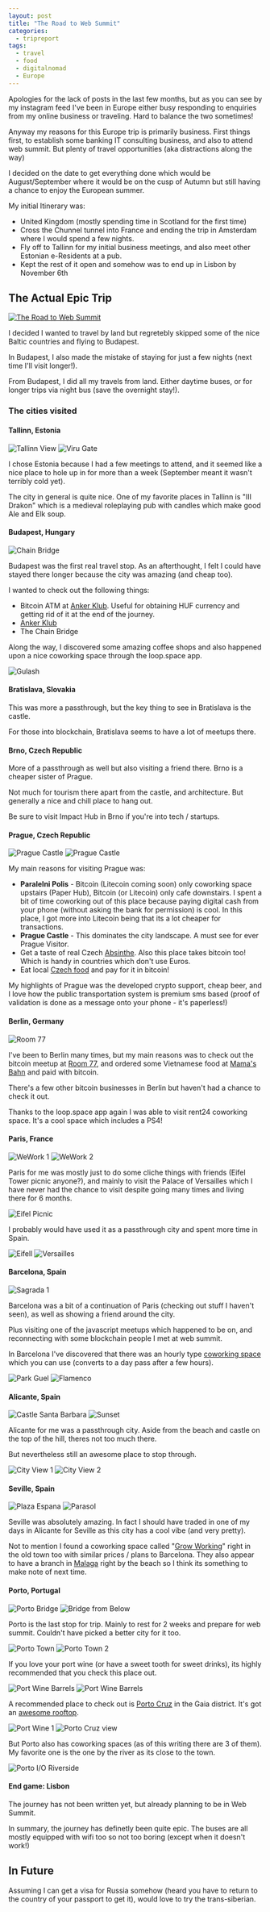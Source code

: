 ```yaml
---
layout: post
title: "The Road to Web Summit"
categories:
  - tripreport
tags:
  - travel
  - food
  - digitalnomad
  - Europe
---
```


Apologies for the lack of posts in the last few months, but as you can see by my instagram feed I've been in Europe either busy responding to enquiries from my online business or traveling. Hard to balance the two sometimes!

Anyway my reasons for this Europe trip is primarily business. First things first, to establish some banking IT consulting business, and also to attend web summit. But plenty of travel opportunities (aka distractions along the way)

I decided on the date to get everything done which would be August/September where it would be on the cusp of Autumn but still having a chance to enjoy the European summer.

My initial Itinerary was:

* United Kingdom (mostly spending time in Scotland for the first time)
* Cross the Chunnel tunnel into France and ending the trip in Amsterdam where I would spend a few nights.
* Fly off to Tallinn for my initial business meetings, and also meet other Estonian e-Residents at a pub.
* Kept the rest of it open and somehow was to end up in Lisbon by November 6th

## The Actual Epic Trip

[![The Road to Web Summit](https://images.itinerantfoodie.com/uploads/the-road-to-websummit-2017/road-to-web-summit.png)](https://s3.amazonaws.com/incoming.itinerantfoodie.com/uploads/the-road-to-websummit-2017/road-to-web-summit.png)

I decided I wanted to travel by land but regretebly skipped some of the nice Baltic countries and flying to Budapest.

In Budapest, I also made the mistake of staying for just a few nights (next time I'll visit longer!).

From Budapest, I did all my travels from land. Either daytime buses, or for longer trips via night bus (save the overnight stay!).

### The cities visited

#### Tallinn, Estonia

![Tallinn View](https://s3.amazonaws.com/images.itinerantfoodie.com/uploads/the-/road-to-websummit-2017/IMG_2758.png)
![Viru Gate](https://s3.amazonaws.com/images.itinerantfoodie.com/uploads/the-/road-to-websummit-2017/IMG_2832.png)

I chose Estonia because I had a few meetings to attend, and it seemed like a nice place to hole up in for more than a week (September meant it wasn't terribly cold yet).

The city in general is quite nice. One of my favorite places in Tallinn is "III Drakon" which is a medieval roleplaying pub with candles which make good Ale and Elk soup.

#### Budapest, Hungary

![Chain Bridge](https://s3.amazonaws.com/images.itinerantfoodie.com/uploads/the-road-to-websummit-2017/IMG_2919.png)

Budapest was the first real travel stop. As an afterthought, I felt I could have stayed there longer because the city was amazing (and cheap too).

I wanted to check out the following things:

* Bitcoin ATM at [Anker Klub](https://www.facebook.com/ankerklub/). Useful for obtaining HUF currency and getting rid of it at the end of the journey.
* [Anker Klub](https://www.facebook.com/ankerklub/)
* The Chain Bridge

Along the way, I discovered some amazing coffee shops and also happened upon a nice coworking space through the loop.space app.

![Gulash](https://s3.amazonaws.com/images.itinerantfoodie.com/uploads/the-road-to-websummit-2017/IMG_2933.png)

#### Bratislava, Slovakia

This was more a passthrough, but the key thing to see in Bratislava is the castle.

For those into blockchain, Bratislava seems to have a lot of meetups there.

#### Brno, Czech Republic

More of a passthrough as well but also visiting a friend there. Brno is a cheaper sister of Prague.

Not much for tourism there apart from the castle, and architecture. But generally a nice and chill place to hang out.

Be sure to visit Impact Hub in Brno if you're into tech / startups.

#### Prague, Czech Republic

![Prague Castle](https://s3.amazonaws.com/images.itinerantfoodie.com/uploads/the-road-to-websummit-2017/IMG_3212.png)
![Prague Castle](https://s3.amazonaws.com/images.itinerantfoodie.com/uploads/the-road-to-websummit-2017/IMG_3256.png)

My main reasons for visiting Prague was:

* **Paralelni Polis** - Bitcoin (Litecoin coming soon) only coworking space upstairs (Paper Hub), Bitcoin (or Litecoin) only cafe downstairs. I spent a bit of time coworking out of this place because paying digital cash from your phone (without asking the bank for permission) is cool. In this place, I got more into Litecoin being that its a lot cheaper for transactions.
* **Prague Castle** - This dominates the city landscape. A must see for ever Prague Visitor.
* Get a taste of real Czech [Absinthe](https://foursquare.com/v/absintherie/4bd6daff4e32d13ab12ec380). Also this place takes bitcoin too! Which is handy in countries which don't use Euros.
* Eat local [Czech food](https://foursquare.com/v/zapomenut%C3%BD-%C4%8Das/4b802151f964a520ee5430e3) and pay for it in bitcoin!

My highlights of Prague was the developed crypto support, cheap beer, and I love how the public transportation system is premium sms based (proof of validation is done as a message onto your phone - it's paperless!)

####  Berlin, Germany

![Room 77](https://s3.amazonaws.com/images.itinerantfoodie.com/uploads/the-road-to-websummit-2017/IMG_3243.png)

I've been to Berlin many times, but my main reasons was to check out the bitcoin meetup at [Room 77](http://www.room77.de/), and ordered some Vietnamese food at [Mama's Bahn](https://www.facebook.com/mamasbanh/) and paid with bitcoin.

There's a few other bitcoin businesses in Berlin but haven't had a chance to check it out.

Thanks to the loop.space app again I was able to visit rent24 coworking space. It's a cool space which includes a PS4!

#### Paris, France

![WeWork 1](https://s3.amazonaws.com/images.itinerantfoodie.com/uploads/the-road-to-websummit-2017/IMG_3339.png)
![WeWork 2](https://s3.amazonaws.com/images.itinerantfoodie.com/uploads/the-road-to-websummit-2017/IMG_3335.png)

Paris for me was mostly just to do some cliche things with friends (Eifel Tower picnic anyone?), and mainly to visit the Palace of Versailles which I have never had the chance to visit despite going many times and living there for 6 months.

![Eifel Picnic](https://s3.amazonaws.com/images.itinerantfoodie.com/uploads/the-road-to-websummit-2017/IMG_3435.png)

I probably would have used it as a passthrough city and spent more time in Spain.

![Eifell](https://s3.amazonaws.com/images.itinerantfoodie.com/uploads/the-road-to-websummit-2017/IMG_3433.png)
![Versailles](https://s3.amazonaws.com/images.itinerantfoodie.com/uploads/the-road-to-websummit-2017/IMG_3418.png)

#### Barcelona, Spain

![Sagrada 1](https://s3.amazonaws.com/images.itinerantfoodie.com/uploads/the-road-to-websummit-2017/IMG_3564.png)

Barcelona was a bit of a continuation of Paris (checking out stuff I haven't seen), as well as showing a friend around the city.

Plus visiting one of the javascript meetups which happened to be on, and reconnecting with some blockchain people I met at web summit.

In Barcelona I've discovered that there was an hourly type [coworking space](https://foursquare.com/v/coco-coffice-coworking-caf%C3%A9/578a5373498ebb9e0403c7f2) which you can use (converts to a day pass after a few hours).

![Park Guel](https://s3.amazonaws.com/images.itinerantfoodie.com/uploads/the-road-to-websummit-2017/IMG_3578.png)
![Flamenco](https://s3.amazonaws.com/images.itinerantfoodie.com/uploads/the-road-to-websummit-2017/IMG_3620.png)

#### Alicante, Spain

![Castle Santa Barbara](https://s3.amazonaws.com/images.itinerantfoodie.com/uploads/the-road-to-websummit-2017/IMG_3667.png)
![Sunset](https://s3.amazonaws.com/images.itinerantfoodie.com/uploads/the-road-to-websummit-2017/IMG_3670.png)

Alicante for me was a passthrough city. Aside from the beach and castle on the top of the hill, theres not too much there.

But nevertheless still an awesome place to stop through.

![City View 1](https://s3.amazonaws.com/images.itinerantfoodie.com/uploads/the-road-to-websummit-2017/IMG_3684.png)
![City View 2](https://s3.amazonaws.com/images.itinerantfoodie.com/uploads/the-road-to-websummit-2017/IMG_3692.png)

#### Seville, Spain

![Plaza Espana](https://s3.amazonaws.com/images.itinerantfoodie.com/uploads/the-road-to-websummit-2017/IMG_3771.png)
![Parasol](https://s3.amazonaws.com/images.itinerantfoodie.com/uploads/the-road-to-websummit-2017/IMG_3855.png)

Seville was absolutely amazing. In fact I should have traded in one of my days in Alicante for Seville as this city has a cool vibe (and very pretty).

Not to mention I found a coworking space called "[Grow Working](https://www.facebook.com/Grow-Working-1832869860365710/)" right in the old town too with similar prices / plans to Barcelona. They also appear to have a branch in [Malaga](https://www.facebook.com/growworking/) right by the beach so I think its something to make note of next time.

#### Porto, Portugal

![Porto Bridge](https://s3.amazonaws.com/images.itinerantfoodie.com/uploads/the-road-to-websummit-2017/IMG_3881.png)
![Bridge from Below](https://s3.amazonaws.com/images.itinerantfoodie.com/uploads/the-road-to-websummit-2017/IMG_3929.png)

Porto is the last stop for trip. Mainly to rest for 2 weeks and prepare for web summit. Couldn't have picked a better city for it too.

![Porto Town](https://s3.amazonaws.com/images.itinerantfoodie.com/uploads/the-road-to-websummit-2017/IMG_3915.png)
![Porto Town 2](https://s3.amazonaws.com/images.itinerantfoodie.com/uploads/the-road-to-websummit-2017/IMG_3920.png)

If you love your port wine (or have a sweet tooth for sweet drinks), its highly recommended that you check this place out.

![Port Wine Barrels](https://s3.amazonaws.com/images.itinerantfoodie.com/uploads/the-road-to-websummit-2017/IMG_1368.jpg)
![Port Wine Barrels](https://s3.amazonaws.com/images.itinerantfoodie.com/uploads/the-road-to-websummit-2017/IMG_3941.png)

A recommended place to check out is [Porto Cruz](https://foursquare.com/v/porto-cruz/4ed646484901f036848e9d94) in the Gaia district. It's got an [awesome rooftop](https://foursquare.com/v/terrace-lounge-360%C2%BA/4fe79114e4b05b60fab0c90e).

![Port Wine 1](https://s3.amazonaws.com/images.itinerantfoodie.com/uploads/the-road-to-websummit-2017/IMG_1381.jpg)
![Porto Cruz view](https://s3.amazonaws.com/images.itinerantfoodie.com/uploads/the-road-to-websummit-2017/IMG_3958.png)

But Porto also has coworking spaces (as of this writing there are 3 of them). My favorite one is the one by the river as its close to the town.

![Porto I/O Riverside](https://s3.amazonaws.com/images.itinerantfoodie.com/uploads/the-road-to-websummit-2017/IMG_1405.jpg)

#### End game: Lisbon

The journey has not been written yet, but already planning to be in Web Summit.

In summary, the journey has definetly been quite epic. The buses are all mostly equipped with wifi too so not too boring (except when it doesn't work!)

## In Future

Assuming I can get a visa for Russia somehow (heard you have to return to the country of your passport to get it), would love to try the trans-siberian.
